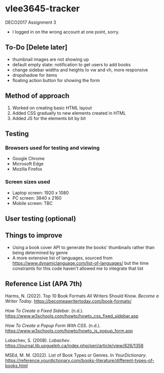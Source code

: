 # vlee3645-tracker
DECO2017 Assignment 3
* I logged in on the wrong account at one point, sorry.

## To-Do [Delete later]
- thumbnail images are not showing up
- default empty state: notification to get users to add books
- change sidebar widths and heights to vw and vh, more responsive
- dropshadow for items
- floating action button for showing the form

## Method of approach
1. Worked on creating basic HTML layout
2. Added CSS gradually to new elements created in HTML
3. Added JS for the elements bit by bit

## Testing
### Browsers used for testing and viewing
- Google Chrome
- Microsoft Edge
- Mozilla Firefox

### Screen sizes used
- Laptop screen: 1920 x 1080
- PC screen: 3840 x 2160
- Mobile screen: TBC

## User testing (optional)

## Things to improve
- Using a book cover API to generate the books' thumbnails rather than being determined by genre
- A more extensive list of languages, sourced from https://www.dynamiclanguage.com/list-of-languages/ but the time constraints for this code haven't allowed me to integrate that list 

## Reference List (APA 7th)

Harms, N. (2022). Top 10 Book Formats All Writers Should Know. _Become a Writer Today_. https://becomeawritertoday.com/book-formats/

_How To Create a Fixed Sidebar_. (n.d.). https://www.w3schools.com/howto/howto_css_fixed_sidebar.asp

_How To Create a Popup Form With CSS_. (n.d.). https://www.w3schools.com/howto/howto_js_popup_form.asp

Lobachev, S. (2008). _Lobachev_. https://journal.lib.uoguelph.ca/index.php/perj/article/view/826/1358

MSEd, M. M. (2022). List of Book Types or Genres. In _YourDictionary_. https://reference.yourdictionary.com/books-literature/different-types-of-books.html